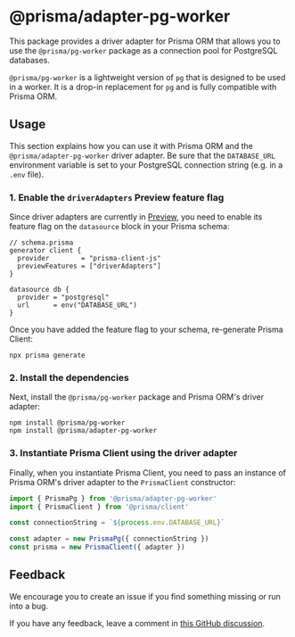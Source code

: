 # @prisma/adapter-pg-worker

This package provides a driver adapter for Prisma ORM that allows you to use the `@prisma/pg-worker` package as a connection pool for PostgreSQL databases.

`@prisma/pg-worker` is a lightweight version of `pg` that is designed to be used in a worker. It is a drop-in replacement for `pg` and is fully compatible with Prisma ORM.

## Usage

This section explains how you can use it with Prisma ORM and the `@prisma/adapter-pg-worker` driver adapter. Be sure that the `DATABASE_URL` environment variable is set to your PostgreSQL connection string (e.g. in a `.env` file).

### 1. Enable the `driverAdapters` Preview feature flag

Since driver adapters are currently in [Preview](/orm/more/releases#preview), you need to enable its feature flag on the `datasource` block in your Prisma schema:

```prisma
// schema.prisma
generator client {
  provider        = "prisma-client-js"
  previewFeatures = ["driverAdapters"]
}

datasource db {
  provider = "postgresql"
  url      = env("DATABASE_URL")
}
```

Once you have added the feature flag to your schema, re-generate Prisma Client:

```
npx prisma generate
```

### 2. Install the dependencies

Next, install the `@prisma/pg-worker` package and Prisma ORM's driver adapter:

```
npm install @prisma/pg-worker
npm install @prisma/adapter-pg-worker
```

### 3. Instantiate Prisma Client using the driver adapter

Finally, when you instantiate Prisma Client, you need to pass an instance of Prisma ORM's driver adapter to the `PrismaClient` constructor:

```ts
import { PrismaPg } from '@prisma/adapter-pg-worker'
import { PrismaClient } from '@prisma/client'

const connectionString = `${process.env.DATABASE_URL}`

const adapter = new PrismaPg({ connectionString })
const prisma = new PrismaClient({ adapter })
```

## Feedback

We encourage you to create an issue if you find something missing or run into a bug.

If you have any feedback, leave a comment in [this GitHub discussion](https://github.com/prisma/prisma/discussions/22899).

